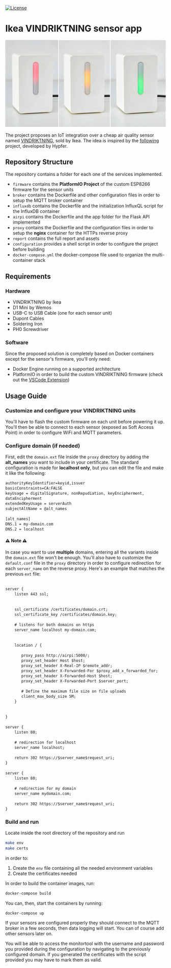 [![License](http://img.shields.io/:license-mit-blue.svg?style=flat-square)](http://badges.mit-license.org)

# Ikea VINDRIKTNING sensor app

![Vindriktning](report/img/vindriktning.jpeg)

The project proposes an IoT integration over a cheap air quality sensor named [VINDRIKTNING](https://www.ikea.com/it/it/p/vindriktning-sensore-della-qualita-dellaria-80515910/), sold by Ikea. The idea is inspired by the [following](https://github.com/Hypfer/esp8266-vindriktning-particle-sensor) project, developed by Hypfer.

## Repository Structure

The repository contains a folder for each one of the services implemented.

- `firmware` contains the **PlatformIO Project** of the custom ESP8266 firmware for the sensor units
- `broker` contains the Dockerfile and other configuration files in order to setup the MQTT broker container
- `influxdb` contains the Dockerfile and the initialization InfluxQL script for the InfluxDB container
- `airpi` contains the Dockerfile and the app folder for the Flask API implemented
- `proxy` contains the Dockerfile and the configuration files in order to setup the **nginx** container for the HTTPs reverse proxy
- `report` contains the full report and assets
- `configuration` provides a shell script in order to configure the project before building
- `docker-compose.yml` the docker-compose file used to organize the multi-container stack

## Requirements

### Hardware

- VINDRIKTNING by Ikea
- D1 Mini by Wemos
- USB-C to USB Cable (one for each sensor unit)
- Dupont Cables
- Soldering Iron
- PH0 Screwdriver

### Software

Since the proposed solution is completely based on Docker containers except for the sensor's firmware, you'll only need:

- Docker Engine running on a supported architecture
- PlatformIO in order to build the custom VINDRIKTNING firmware (check out the [VSCode Extension](https://platformio.org/install/ide?install=vscode))

## Usage Guide

### Customize and configure your VINDRIKTNING units

You'll have to flash the custom firmware on each unit before powering it up. You'll then be able to connect to each sensor (exposed as Soft Access Point) in order to configure WiFi and MQTT parameters.

### Configure domain (if needed)

First, edit the `domain.ext` file inside the `proxy` directory by adding the **alt_names** you want to include in your certificate. The standard configuration is made for **localhost only**, but you can edit the file and make it like the following:

```
authorityKeyIdentifier=keyid,issuer
basicConstraints=CA:FALSE
keyUsage = digitalSignature, nonRepudiation, keyEncipherment, dataEncipherment
extendedKeyUsage = serverAuth
subjectAltName = @alt_names

[alt_names]
DNS.1 = my-domain.com
DNS.2 = localhost
```

#### ⚠️  Note ⚠️

In case you want to use **multiple** domains, entering all the variants inside the `domain.ext` file won't be enough. You'll also have to customize the `default.conf` file in the `proxy` directory in order to configure redirection for each `server_name` on the reverse proxy. Here's an example that matches the previous `ext` file:

```

server {
	listen 443 ssl;


	ssl_certificate /certificates/domain.crt;
	ssl_certificate_key /certificates/domain.key;

	# listens for both domains on https
	server_name localhost my-domain.com;


	location / {

	   proxy_pass http://airpi:5000/;
	   proxy_set_header Host $host;
	   proxy_set_header X-Real-IP $remote_addr;
	   proxy_set_header X-Forwarded-For $proxy_add_x_forwarded_for;
	   proxy_set_header X-Forwarded-Host $host;
	   proxy_set_header X-Forwarded-Port $server_port;

	   # Define the maximum file size on file uploads
	   client_max_body_size 5M;
	}


}

server {
	listen 80;

	# redirection for localhost
	server_name localhost;

	return 302 https://$server_name$request_uri;
}

server {
	listen 80;

	# redirection for my domain
	server_name mydomain.com;

	return 302 https://$server_name$request_uri;
}

``` 

### Build and run

Locate inside the root directory of the repository and run 

```bash
make env
make certs
```

in order to:

1. Create the `env` file containing all the needed environment variables
2. Create the certificates needed

In order to build the container images, run:

```bash
docker-compose build
```

You can, then, start the containers by running:

```bash
docker-compose up
```

If your sensors are configured properly they should connect to the MQTT broker in a few seconds, then data logging will start. You can of course add other sensors later on.

You will be able to access the monitortool with the username and password you provided during the configuration by navigating to the previously configured domain. If you generated the certificates with the script provided you may have to mark them as valid. 

